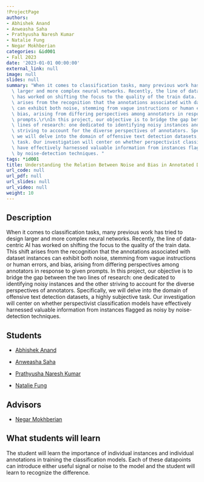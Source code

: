 ```yaml
---
!ProjectPage
authors:
- Abhishek Anand
- Anweasha Saha
- Prathyusha Naresh Kumar
- Natalie Fung
- Negar Mokhberian
categories: &id001
- Fall 2023
date: '2023-01-01 00:00:00'
external_link: null
image: null
slides: null
summary: "When it comes to classification tasks, many previous work has tried to design\
  \ larger and more complex neural networks. Recently, the line of data-centric AI\
  \ has worked on shifting the focus to the quality of the train data. This shift\
  \ arises from the recognition that the annotations associated with dataset instances\
  \ can exhibit both noise, stemming from vague instructions or human errors, and\
  \ bias, arising from differing perspectives among annotators in response to given\
  \ prompts.\r\nIn this project, our objective is to bridge the gap between the two\
  \ lines of research: one dedicated to identifying noisy instances and the other\
  \ striving to account for the diverse perspectives of annotators. Specifically,\
  \ we will delve into the domain of offensive text detection datasets, a highly subjective\
  \ task. Our investigation will center on whether perspectivist classification models\
  \ have effectively harnessed valuable information from instances flagged as noisy\
  \ by noise-detection techniques. "
tags: *id001
title: Understanding the Relation Between Noise and Bias in Annotated Datasets
url_code: null
url_pdf: null
url_slides: null
url_video: null
weight: 10
---
```

## Description

When it comes to classification tasks, many previous work has tried to design larger and more complex neural networks. Recently, the line of data-centric AI has worked on shifting the focus to the quality of the train data. This shift arises from the recognition that the annotations associated with dataset instances can exhibit both noise, stemming from vague instructions or human errors, and bias, arising from differing perspectives among annotators in response to given prompts.
In this project, our objective is to bridge the gap between the two lines of research: one dedicated to identifying noisy instances and the other striving to account for the diverse perspectives of annotators. Specifically, we will delve into the domain of offensive text detection datasets, a highly subjective task. Our investigation will center on whether perspectivist classification models have effectively harnessed valuable information from instances flagged as noisy by noise-detection techniques. 





## Students

* [Abhishek Anand](../../../author/abhishek-anand)

* [Anweasha Saha](../../../author/anweasha-saha)

* [Prathyusha Naresh Kumar](../../../author/prathyusha-naresh-kumar)

* [Natalie Fung](../../../author/natalie-fung)

## Advisors

* [Negar Mokhberian](../../../author/negar-mokhberian)

## What students will learn

The student will learn the importance of individual instances and individual annotations in training the classification models. Each of these datapoints can introduce either useful signal or noise to the model and the student will learn to recognize the difference. 